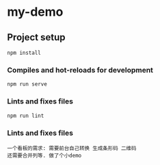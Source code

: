 # my-demo

## Project setup
```
npm install
```

### Compiles and hot-reloads for development
```
npm run serve
```
### Lints and fixes files
```
npm run lint
```
### Lints and fixes files
```
一个看板的需求: 需要前台自己转换 生成条形码 二维码 
还需要合并列等. 做了个小demo
```